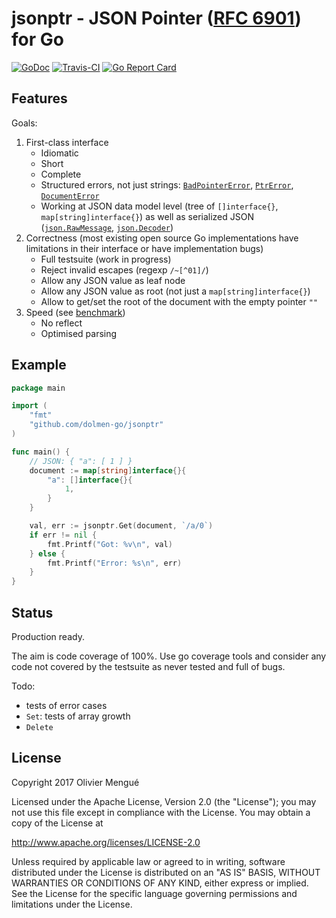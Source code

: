 # jsonptr - JSON Pointer ([RFC 6901](https://tools.ietf.org/html/rfc6901)) for Go

[![GoDoc](https://img.shields.io/badge/godoc-reference-blue.svg)](https://godoc.org/github.com/dolmen-go/jsonptr)
[![Travis-CI](https://img.shields.io/travis/dolmen-go/jsonptr.svg)](https://travis-ci.org/dolmen-go/jsonptr)
[![Go Report Card](https://goreportcard.com/badge/github.com/dolmen-go/jsonptr)](https://goreportcard.com/report/github.com/dolmen-go/jsonptr)

## Features

Goals:

1. First-class interface
    * Idiomatic
    * Short
    * Complete
    * Structured errors, not just strings: [`BadPointerError`](https://godoc.org/github.com/dolmen-go/jsonptr#BadPointerError), [`PtrError`](https://godoc.org/github.com/dolmen-go/jsonptr#PtrError), [`DocumentError`](https://godoc.org/github.com/dolmen-go/jsonptr#DocumentError)
    * Working at JSON data model level (tree of `[]interface{}`, `map[string]interface{}`) as well as serialized JSON ([`json.RawMessage`](https://golang.org/pkg/encoding/json/#RawMessage), [`json.Decoder`](https://golang.org/pkg/encoding/json/#Decoder))
2. Correctness (most existing open source Go implementations have limitations in their interface or have implementation bugs)
    * Full testsuite (work in progress)
    * Reject invalid escapes (regexp `/~[^01]/`)
    * Allow any JSON value as leaf node
    * Allow any JSON value as root (not just a `map[string]interface{}`)
    * Allow to get/set the root of the document with the empty pointer `""`
3. Speed (see [benchmark](https://github.com/dolmen-go/jsonptr-benchmark))
    * No reflect
    * Optimised parsing

## Example

```go
package main

import (
    "fmt"
    "github.com/dolmen-go/jsonptr"
)

func main() {
    // JSON: { "a": [ 1 ] }
    document := map[string]interface{}{
        "a": []interface{}{
            1,
        }
    }

    val, err := jsonptr.Get(document, `/a/0`)
    if err != nil {
        fmt.Printf("Got: %v\n", val)
    } else {
        fmt.Printf("Error: %s\n", err)
    }
}
```

## Status

Production ready.

The aim is code coverage of 100%. Use go coverage tools and consider any
code not covered by the testsuite as never tested and full of bugs.

Todo:
* tests of error cases
* `Set`: tests of array growth
* `Delete`

## License

Copyright 2017 Olivier Mengué

Licensed under the Apache License, Version 2.0 (the "License");
you may not use this file except in compliance with the License.
You may obtain a copy of the License at

   http://www.apache.org/licenses/LICENSE-2.0

Unless required by applicable law or agreed to in writing, software
distributed under the License is distributed on an "AS IS" BASIS,
WITHOUT WARRANTIES OR CONDITIONS OF ANY KIND, either express or implied.
See the License for the specific language governing permissions and
limitations under the License.
